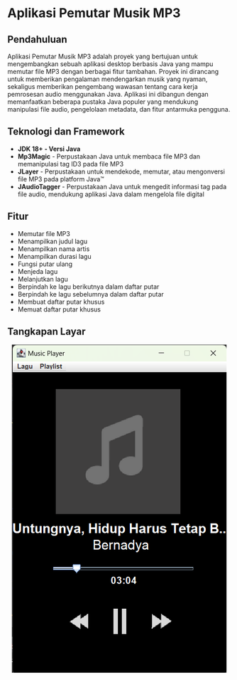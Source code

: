 <!--Nama Proyek-->
<h1>Aplikasi Pemutar Musik MP3</h1>

<!--Pendahuluan-->
<h2>Pendahuluan</h2>
<p>
Aplikasi Pemutar Musik MP3 adalah proyek yang bertujuan untuk mengembangkan sebuah aplikasi desktop berbasis Java yang mampu memutar file MP3 dengan berbagai fitur tambahan. Proyek ini dirancang untuk memberikan pengalaman mendengarkan musik yang nyaman, sekaligus memberikan pengembang wawasan tentang cara kerja pemrosesan audio menggunakan Java. 
Aplikasi ini dibangun dengan memanfaatkan beberapa pustaka Java populer yang mendukung manipulasi file audio, pengelolaan metadata, dan fitur antarmuka pengguna.
</p>

<!--Teknologi/Framework-->
<h2>Teknologi dan Framework</h2>
<ul>
  <li><b>JDK 18+ - Versi Java</b></li>
  <li><b>Mp3Magic</b> - Perpustakaan Java untuk membaca file MP3 dan memanipulasi tag ID3 pada file MP3</li>
  <li><b>JLayer</b> - Perpustakaan untuk mendekode, memutar, atau mengonversi file MP3 pada platform Java™</li>
  <li><b>JAudioTagger</b> - Perpustakaan Java untuk mengedit informasi tag pada file audio, mendukung aplikasi Java dalam mengelola file digital</li>
</ul>

<!--Fitur-->
<h2>Fitur</h2>
<ul>
  <li>Memutar file MP3</li>
  <li>Menampilkan judul lagu</li>
  <li>Menampilkan nama artis</li>
  <li>Menampilkan durasi lagu</li>
  <li>Fungsi putar ulang</li>
  <li>Menjeda lagu</li>
  <li>Melanjutkan lagu</li>
  <li>Berpindah ke lagu berikutnya dalam daftar putar</li>
  <li>Berpindah ke lagu sebelumnya dalam daftar putar</li>
  <li>Membuat daftar putar khusus</li>
  <li>Memuat daftar putar khusus</li>
</ul>

<!--Tangkapan Layar-->
<h2>Tangkapan Layar</h2>
<p align="center">
  <img src="src/assets/bernadya.png" alt="Tangkapan Layar Aplikasi Pemutar Musik">
</p>
